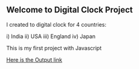 ## Welcome to Digital Clock Project

I created to digital clock for 4 countries:

i) India
ii) USA
iii) England
iv) Japan

This is my first project with Javascript

[Here is the Output link](https://lokeswaran-aruljothi.github.io/Digital-clock/)
